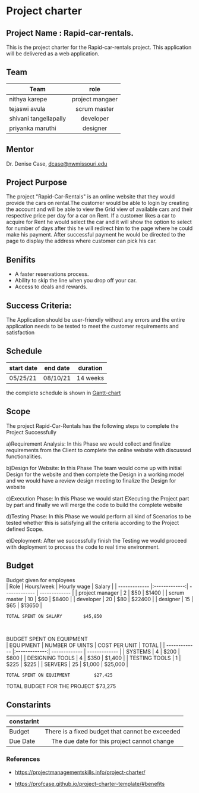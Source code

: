 
# Project charter
## Project Name :  Rapid-car-rentals.
This is the project charter for the Rapid-car-rentals project. This application will be delivered as a web application. 

## Team
|     Team              | role          | 
| -------------         |:-------------:|
| nithya karepe         | project mangaer | 
|tejaswi avula          | scrum master   | 
| shivani tangellapally | developer     |  
| priyanka maruthi      |  designer |

## Mentor

Dr. Denise Case, dcase@nwmissouri.edu

## Project Purpose

The project "Rapid-Car-Rentals" is an online website that they would provide the cars on rental.The customer would be able to login by creating the account and will be able to view the Grid view of available cars and their respective price per day for a car on Rent.
If a customer likes a car to acquire for Rent he would select the car and it will show the option to select for number of days after this he will redirect him to the page where he could make his payment.
After successful payment he would be directed to the page to display the address where customer can pick his car.

## Benifits
* A faster reservations process.
*   Ability to skip the line when you drop off your car.
*   Access to deals and rewards.
  
 ## Success Criteria:
The Application should be user-friendly without any errors and the entire application needs to be tested to meet the customer requirements and satisfaction

## Schedule 
|     start date              | end date           |   duration    |
| -------------         |:-------------:|    -------------   |
| 05/25/21         | 08/10/21 |      14 weeks          |



the complete schedule is shown in [Gantt-chart](https://github.com/KarepeN/pm-s04-g01-project/blob/main/WBS/wbs.PNG)   

## Scope
The project Rapid-Car-Rentals has the following steps to complete the Project Successfully

a)Requirement Analysis: In this Phase we would collect and finalize requirements from the Client to complete the online website with discussed functionalities.

b)Design for Website: In this Phase The team would come up with initial Design for the website and then complete the Design in a working model and we would have a review design meeting to finalize the Design for website

c)Execution Phase: In this Phase we would start EXecuting the Project part by part and finally we will merge the code to build the complete website

d)Testing Phase: In this Phase we would perform all kind of Scenarios to be tested whether this is satisfying all the criteria according to the Project defined Scope.

e)Deployment: After we successfully finish the Testing we would proceed with deployment to process the code to real time environment.

## Budget
Budget given for employees 
<br>
|    Role    |      Hours/week     |    Hourly wage    |     Salary     |
| -------------         |:-------------:|    ------------- | ------------- |
| project manager         |   2   |    $50   |    $1400  |
| scrum master         |    10    |    $60    |   $8400   | 
| developer         |     20     |    $80     |        $22400    |
| designer         |      15     |    $65     |    $13650    |


	TOTAL SPENT ON SALARY		 $45,850 	

<br>

BUDGET SPENT ON EQUIPMENT
<br>
|    EQUIPMENT    |     NUMBER OF UINTS     |    COST PER UNIT    |     TOTAL     |
| -------------         |:-------------:|    ------------- | ------------- |
| SYSTEMS         |   4   |    $200   |    $800   |
| DESIGNING TOOLS        |    4    |    $350    |   $1,400   | 
| TESTING TOOLS         |     1     |    $225     |        $225    |
| SERVERS         |      25     |    $1,000     |    $25,000    |

			
	TOTAL SPENT ON EQUIPMENT		 $27,425 
			
			
TOTAL BUDGET FOR THE PROJECT 			 $73,275 

## Constarints

   
   |    constarint    |          | 
  | -------------         |:-------------:| 
 |       Budget     |       There is a fixed budget that cannot be exceeded      |
  |       Due Date     |     The due date for this project cannot change       |
 
 
### References
  -  https://projectmanagementskills.info/project-charter/
   
  - https://profcase.github.io/project-charter-template/#benefits
